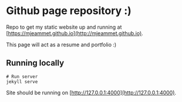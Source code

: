 # Github page repository :)

Repo to get my static website up and running at [https://mjeammet.github.io](http://mjeammet.github.io).

This page will act as a resume and portfolio :) 

## Running locally

```
# Run server
jekyll serve
```

Site should be running on [http://127.0.0.1:4000](http://127.0.0.1:4000).